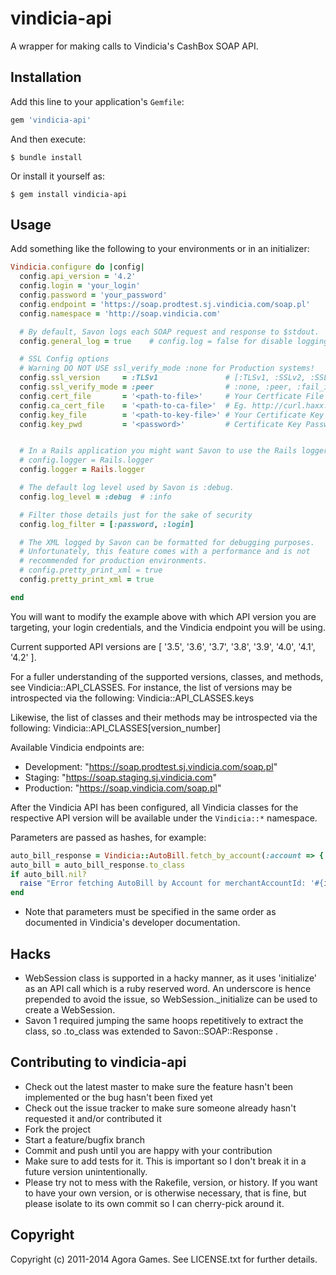 # vindicia-api

A wrapper for making calls to Vindicia's CashBox SOAP API.

## Installation

Add this line to your application's `Gemfile`:

```ruby
gem 'vindicia-api'
```

And then execute:

```
$ bundle install
```

Or install it yourself as:

```
$ gem install vindicia-api
```

## Usage

Add something like the following to your environments or in an initializer:

```ruby
Vindicia.configure do |config|
  config.api_version = '4.2'
  config.login = 'your_login'
  config.password = 'your_password'
  config.endpoint = 'https://soap.prodtest.sj.vindicia.com/soap.pl'
  config.namespace = 'http://soap.vindicia.com'

  # By default, Savon logs each SOAP request and response to $stdout.
  config.general_log = true    # config.log = false for disable logging

  # SSL Config options
  # Warning DO NOT USE ssl_verify_mode :none for Production systems!
  config.ssl_version     = :TLSv1               # [:TLSv1, :SSLv2, :SSLv3]
  config.ssl_verify_mode = :peer                # :none, :peer, :fail_if_no_peer_cert, :client_once
  config.cert_file       = '<path-to-file>'     # Your Certficate File
  config.ca_cert_file    = '<path-to-ca-file>'  # Eg. http://curl.haxx.se/ca/cacert.pem
  config.key_file        = '<path-to-key-file>' # Your Certificate Key file
  config.key_pwd         = '<password>'         # Certificate Key Password


  # In a Rails application you might want Savon to use the Rails logger.
  # config.logger = Rails.logger
  config.logger = Rails.logger

  # The default log level used by Savon is :debug.
  config.log_level = :debug  # :info

  # Filter those details just for the sake of security
  config.log_filter = [:password, :login]

  # The XML logged by Savon can be formatted for debugging purposes.
  # Unfortunately, this feature comes with a performance and is not
  # recommended for production environments.
  # config.pretty_print_xml = true
  config.pretty_print_xml = true

end
```

You will want to modify the example above with which API version you are targeting, your login credentials, and the Vindicia endpoint you will be using.

Current supported API versions are [ '3.5', '3.6', '3.7', '3.8', '3.9', '4.0', '4.1', '4.2' ].

For a fuller understanding of the supported versions, classes, and methods, see
Vindicia::API_CLASSES.  For instance, the list of versions may be introspected
via the following:
Vindicia::API_CLASSES.keys

Likewise, the list of classes and their methods may be introspected via the following:
Vindicia::API_CLASSES[version_number]

Available Vindicia endpoints are:

* Development: "https://soap.prodtest.sj.vindicia.com/soap.pl"
* Staging: "https://soap.staging.sj.vindicia.com"
* Production: "https://soap.vindicia.com/soap.pl"

After the Vindicia API has been configured, all Vindicia classes for the respective API version will be available under the `Vindicia::*` namespace.

Parameters are passed as hashes, for example:

```ruby
auto_bill_response = Vindicia::AutoBill.fetch_by_account(:account => { :merchantAccountId => id })
auto_bill = auto_bill_response.to_class
if auto_bill.nil?
  raise "Error fetching AutoBill by Account for merchantAccountId: '#{id}', fault: '#{auto_bill_response.soap_fault}', error: #{auto_bill_response.http_error}"
end
```

* Note that parameters must be specified in the same order as documented in Vindicia's developer documentation.

## Hacks

* WebSession class is supported in a hacky manner, as it uses 'initialize' as
an API call which is a ruby reserved word.  An underscore is hence prepended to
avoid the issue, so WebSession._initialize can be used to create a WebSession.
* Savon 1 required jumping the same hoops repetitively to extract the class, so
.to_class was extended to Savon::SOAP::Response .

## Contributing to vindicia-api

* Check out the latest master to make sure the feature hasn't been implemented or the bug hasn't been fixed yet
* Check out the issue tracker to make sure someone already hasn't requested it and/or contributed it
* Fork the project
* Start a feature/bugfix branch
* Commit and push until you are happy with your contribution
* Make sure to add tests for it. This is important so I don't break it in a future version unintentionally.
* Please try not to mess with the Rakefile, version, or history. If you want to have your own version, or is otherwise necessary, that is fine, but please isolate to its own commit so I can cherry-pick around it.

## Copyright

Copyright (c) 2011-2014 Agora Games. See LICENSE.txt for further details.
